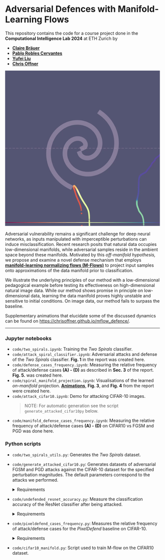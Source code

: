 # Adversarial Defences with Manifold-Learning Flows

This repository contains the code for a course project done in the **Computational Intelligence Lab 2024** at ETH Zurich by
- **[Claire Bräuer](mailto:claireabareuer@gmail.com)**
- **[Pablo Robles Cervantes](mailto:probles@student.ethz.ch)**
- **[Yufei Liu](mailto:yufei.liu@inf.ethz.ch)**
- **[Chris Offner](mailto:chrisoffner@pm.me)**

![](static/videos/readme_anim.gif)

Adversarial vulnerability remains a significant challenge for deep neural networks, as inputs manipulated with imperceptible perturbations can induce misclassification. Recent research posits that natural data occupies low-dimensional manifolds, while adversarial samples reside in the ambient space beyond these manifolds. Motivated by this _off-manifold hypothesis,_ we propose and examine a novel defense mechanism that employs **[manifold-learning normalizing flows (M-Flows)](https://arxiv.org/abs/2003.13913)** to project input samples onto approximations of the data manifold prior to classification.

We illustrate the underlying principles of our method with a low-dimensional pedagogical example before testing its effectiveness on high-dimensional natural image data. While our method shows promise in principle on low-dimensional data, learning the data manifold proves highly unstable and sensitive to initial conditions. On image data, our method fails to surpass the baseline.

Supplementary animations that elucidate some of the discussed dynamics can be found on https://chrisoffner.github.io/mflow_defence/.

---

### Jupyter notebooks

- `code/two_spirals.ipynb`: Training the _Two Spirals_ classifier.
- `code/attack_spiral_classifier.ipynb`: Adversarial attacks and defense of the _Two Spirals_ classifier. **Fig. 1** in the report was created here.
- `code/defense_cases_frequency.ipynb`: Measuring the relative frequency of attack/defense cases **(A) - (D)** as described in **Sec. 3** of the report. **Fig. 5.** was created here.
- `code/spiral_manifold_projection.ipynb`: Visualisations of the learned _on-manifold_ projection. **[Animations](https://chrisoffner.github.io/mflow_defence/)**, **Fig. 3**, and **Fig. 4** from the report were created here.
- `code/attack_cifar10.ipynb`: Demo for attacking CIFAR-10 images.
    > NOTE: For automatic generation see the script `generate_attacked_cifar10py` below.
- `code/manifold_defense_cases_frequency.ipynb`:  Measuring the relative frequency of attack/defense cases **(A) - (D)** on CIFAR10 vs FGSM and PGD was done here.

### Python scripts

- `code/two_spirals_utils.py`: Generates the _Two Spirals_ dataset.
- `code/generate_attacked_cifar10.py`: Generates datasets of adversarial FGSM and PGD attacks against the CIFAR-10 dataset for the specified perturbation magnitudes.  The default parameters correspond to the attacks we performed.
    <details>
    <summary>Requirements</summary> 

    - Must be run inside `code/`.

    - Trained ResNet-50 classifier checkpoint saved in `models/resnet/resnet50_cifar10.pt` (instructions [here](./models/resnet/README.md)).
    </details>
- `code/undefended_resnet_accuracy.py`: Measure the classification accuracy of the ResNet classifier after being attacked.
    <details>
    <summary>Requirements</summary> 

    - Must be run inside `code/`.

    - Trained ResNet-50 classifier checkpoint saved in `models/resnet/resnet50_cifar10.pt`.

    - Attacked datasets generated with `generate_attacked_cifar10.py`.
    </details>
- `code/pixeldefend_cases_frequency.py`: Measures the relative frequency of attack/defense cases for the _PixelDefend_ baseline on CIFAR-10. 
    <details>
    <summary>Requirements</summary> 

    - Must be run inside `code/`.

    - Trained ResNet-50 classifier checkpoint saved in `models/resnet/resnet50_cifar10.pt`.  

    - Attacked datasets generated with `code/generate_attacked_cifar10.py`.  

    - Purified datasets with [PixelDefend](https://github.com/microsoft/PixelDefend) with a defense radius $\epsilon_\text{def} = 16$. For each attack `<attack>` and attack perturbation magnitude `<eps>`, the script expects to find the corresponding purified datasets in `data/cifar10_pixeldefend/` as a tarball named `cifar10_<attack>_atkeps_<eps>_defeps_16.tar.gz`. The tarball should contain the dataset as a single file named `cifar10_<attack>_atkeps_<eps>_defeps_16.pt`.
    </details>

- `code/cifar10_manifold.py`: Script used to train M-flow on the CIFAR10 dataset.